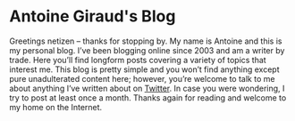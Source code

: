 # Antoine Giraud's Blog

Greetings netizen – thanks for stopping by. My name is Antoine and this is my personal blog. I’ve been blogging online since 2003 and am a writer by trade. Here you’ll find longform posts covering a variety of topics that interest me. This blog is pretty simple and you won’t find anything except pure unadulterated content here; however, you’re welcome to talk to me about anything I’ve written about on [Twitter](https://twitter.com/wordbit). In case you were wondering, I try to post at least once a month. Thanks again for reading and welcome to my home on the Internet.